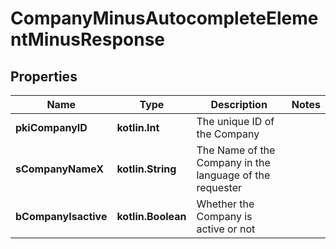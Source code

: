 
# CompanyMinusAutocompleteElementMinusResponse

## Properties
Name | Type | Description | Notes
------------ | ------------- | ------------- | -------------
**pkiCompanyID** | **kotlin.Int** | The unique ID of the Company | 
**sCompanyNameX** | **kotlin.String** | The Name of the Company in the language of the requester | 
**bCompanyIsactive** | **kotlin.Boolean** | Whether the Company is active or not | 



